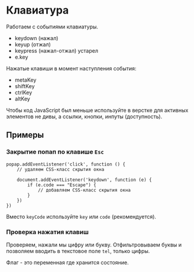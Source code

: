 # Клавиатура
Работаем с событиями клавиатуры.

- keydown (нажал)
- keyup (отжал)
- keypress (нажал-отжал) устарел
- e.key

Нажатые клавиши в момент наступления события:
- metaKey
- shiftKey
- ctrlKey
- altKey

Чтобы код JavaScript был меньше используйте в верстке для активных элементов не дивы, а ссылки, кнопки, инпуты (доступность).

## Примеры

### Закрытие попап по клавише `Esc`

    popap.addEventListener('click', function () {
        // удаляем CSS-класс скрытия окна

        document.addEventListener('keydown', function (e) {
            if (e.code === "Escape") {
                // добавляем CSS-класс скрытия окна
            }
        })
    })

Вместо `keyCode` используйте `key` или `code` (рекомендуется).

### Проверка нажатия клавиш
Проверяем, нажали мы цифру или букву. Отфильтровываем буквы и позволяем вводить в текстовое поле `tel`, только цифры.

Флаг - это переменная где хранится состояние.
